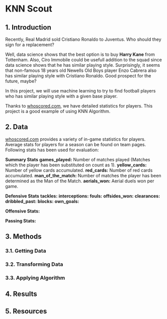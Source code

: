 # KNN Scout

## 1. Introduction

Recently, Real Madrid sold Cristiano Ronaldo to Juventus. Who should they sign for a replacement?

Well, data science shows that the best option is to buy **Harry Kane** from Tottenham. Also, Ciro Immobile could be usefull addition to the squad since data science shows that he has similar playing style. Surprisingly, it seems that non-famous 18 years old Newells Old Boys player Enzo Cabrera also has similar playing style with Cristiano Ronaldo. Good prospect for the future, maybe?

In this project, we will use machine learning to try to find football players who has similar playing style with a given base player.

Thanks to [whoscored.com](https://www.whoscored.com/), we have detailed statistics for players. This project is a good example of using KNN Algorithm.

## 2. Data
[whoscored.com](https://www.whoscored.com/) provides a variety of in-game statistics for players. Average stats for players for a season can be found on team pages. Following stats has been used for evaluation:

**Summary Stats**
**games_played:** Number of matches played (Matches which the player has been substituted on count as 1).
**yellow_cards:** Number of yellow cards accumulated.
**red_cards:** Number of red cards accumulated.
**man_of_the_match:** Number of matches the player has been determined as the Man of the Match.
**aerials_won:** Aerial duels won per game.

**Defensive Stats**
**tackles:**
**interceptions:**
**fouls:**
**offsides_won:**
**clearances:**
**dribbled_past:**
**blocks:**
**own_goals:**

**Offensive Stats:**

**Passing Stats:**

## 3. Methods

### 3.1. Getting Data

### 3.2. Transforming Data

### 3.3. Applying Algorithm

## 4. Results

## 5. Resources
